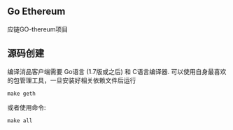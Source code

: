 ## Go Ethereum

应链GO-thereum项目


## 源码创建


编译消品客户端需要 Go语言 (1.7版或之后) 和 C语言编译器.
可以使用自身最喜欢的包管理工具，一旦安装好相关依赖文件后运行

    make geth

或者使用命令:

    make all

